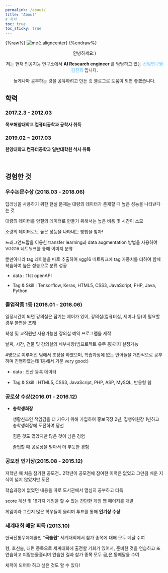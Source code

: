 ```yaml
---
permalink: /about/
title: "About"
# 목차
toc: true  
toc_sticky: true 
---
```

{%raw%}
![me]({{https://github.com/wlslwlsl/wlslwlsl.github.io}}/assets/me.jpg){:.aligncenter}
{%endraw%}
<center>

안녕하세요:)

저는 현재 인공지능 연구소에서 **AI Research engineer** 를 담당하고 있는 <span style="color:#87CEFA"> **선임연구원 김진희** </span> 입니다.

늦게나마 공부하는 것을 공유하려고 만든 깃 블로그로 도움이 되면 좋겠습니다.
</center>

## 학력

### 2017.2.3 - 2012.03 

**​목포해양대학교 컴퓨터공학과 공학사 취득**

### 2019.02 ~ 2017.03 

**한양대학교 컴퓨터공학과 일반대학원 석사 취득**

<br>

## 경험한 것

### 우수논문수상 (2018.03 - 2018.06)

딥러닝을 사용하기 위한 현실 문제는 대량의 데이터가 존재할 때 높은 성능을 나타낸다는 것

대량의 데이터를 양질의 데이터로 만들기 위해서는 높은 비용 및 시간이 소모

소량의 데이터로도 높은 성능을 나타내는 방법을 찾자!

드래그앤드랍을 이용한 transfer learning과 data augmentation 방법을 사용하여 VGG16 네트워크를 통해 이미지 분류

뿐만아니라 tag 레이블을 따로 추출하여 vgg16 네트워크에 tag 가중치를 더하여 함께 학습하여 높은 성능으로 분류 성공

- data : 11st openAPI

- Tag & Skill : Tensorflow, Keras,  HTML5, CSS3, JavaScript, PHP, Java, Python

### 졸업작품 1등 (2016.01 - 2016.06)

일정시간이 되면 강의실은 잠기는 제어가 있어, 강의실(컴퓨터실, 세미나 등)이 필요할 경우 불편을 초래

학생 및 교직원만 사용가능한 강의실 예약 프로그램을 제작

날짜, 시간, 건물 및 강의실의 세부사항(빔프로젝트 유무 등)까지 설정가능

4명으로 이루어진 팀에서 조장을 하였으며, 학습과정에 없는 언어들을 개인적으로 공부하며 진행하였는데 1등해서 기분 very good:)

- data : 전산 등록 데이터

- Tag & Skill : HTML5, CSS3, JavaScript, PHP, ASP, MySQL, 반응형 웹

### 공로상 수상(2016.01 - 2016.12)

- **총학생회장** 

	생활신조인 책임감을 더 키우기 위해 가입하여 홍보국장 2년, 집행위원장 1년하고 총학생회장에 도전하여 당선

	힘든 것도 많았지만 많은 것이 남은 경험

	졸업할 때 공로상을 받아서 더 뿌듯한 경험

### 공모전 인기상(2015.08 - 2015.12)

저학년 때 처음 참가한 공모전.. 2학년이 공모전에 참여한 이력은 없었고 그만큼 배운 지식이 넓지 않았지만 도전

학습과정에 없었던 내용을 따로 도서관에서 열심히 공부하고 터득

score 계산 및 16가지 게임을 할 수 있는 간단한 게임 웹 페이지를 개발

게임이라 그런지 많은 학우들이 몰리며 투표를 통해 **인기상 수상** 

### 세계대회 메달 획득 (2013.10)

한국전통무예예술인 "**국술원**" 세계대회에서 참가 종목에 대해 모두 메달 수여

형, 호신술, 대련 종목으로 세계대회에 출전할 기회가 있어서, 준비한 것을 연습하고 또 연습하고 피땀눈물흘리며 연습한 결과 참가 종목 모두 금,은,동메달을 수여

체력이 되어야 하고 싶은 것도 할 수 있다!